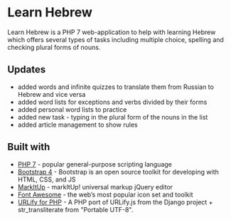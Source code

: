 # Learn Hebrew
Learn Hebrew is a PHP 7 web-application to help with learning Hebrew which offers several types of tasks including multiple choice, spelling and checking plural forms of nouns.

## Updates
* added words and infinite quizzes to translate them from Russian to Hebrew and vice versa
* added word lists for exceptions and verbs divided by their forms
* added personal word lists to practice
* added new task - typing in the plural form of the nouns in the list
* added article management to show rules
## Built with
* [PHP 7](http://php.net/) - popular general-purpose scripting language
* [Bootstrap 4](https://getbootstrap.com/) - Bootstrap is an open source toolkit for developing with HTML, CSS, and JS
* [MarkItUp](http://markitup.jaysalvat.com/home/) - markItUp! universal markup jQuery editor
* [Font Awesome](https://fontawesome.com/) - the web’s most popular icon set and toolkit
* [URLify for PHP](https://www.phpclasses.org/package/10229-PHP-Transliterate-non-ASCII-characters.html) - A PHP port of URLify.js from the Django project + str_transliterate from "Portable UTF-8".
